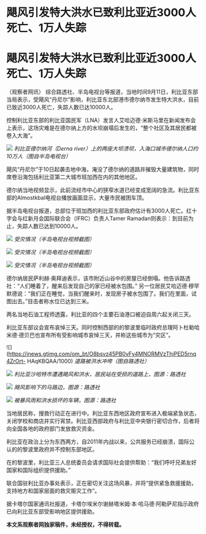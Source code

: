 # 飓风引发特大洪水已致利比亚近3000人死亡、1万人失踪

# 飓风引发特大洪水已致利比亚近3000人死亡、1万人失踪

（观察者网讯）
综合路透社、半岛电视台等报道，当地时间9月11日，利比亚东部当局表示，受飓风“丹尼尔”影响，利比亚东北部港市德尔纳市发生特大洪水，目前已致近3000人死亡，失踪人数已达10000人。

控制利比亚东部的利比亚国民军（LNA）发言人艾哈迈德·米斯马里在新闻发布会上表示，这场灾难是在德尔纳上方的水坝崩塌后发生的，“整个社区及其居民都被卷入大海”。

![](https://inews.gtimg.com/om_bt/ORkIC9zvfOqG5_sP5WgDsz7B31aDtQPvNfw96XHCMIX54AA/1000)
_利比亚德尔纳河（Derna river）上的两座大坝溃坝，入海口城市德尔纳人口约10万人（图自半岛电视台）_

飓风“丹尼尔”于10日起袭击地中海，淹没了德尔纳的道路并摧毁大量建筑物，同时席卷沿海包括利比亚第二大城市班加西在内的其他地区。

德尔纳当地视频显示，此前流经市中心的狭窄水道已经变成宽阔的急流。利比亚东部的Almostkbal电视台播放画面显示，大量市民被困车顶。

据半岛电视台报道，总部位于班加西的利比亚东部政府估计有3000人死亡。红十字会与红新月会国际联合会（IFRC）负责人Tamer
Ramadan则表示：到目前为止，失踪人数已达到10000人。

![](https://inews.gtimg.com/om_bt/ORIYYiBU2qibjXFyjyBu_KdVfKk5AXUTaOx3j7vaaFzbYAA/1000)
_受灾情况（半岛电视台视频截图）_

![](https://inews.gtimg.com/om_bt/O_2C7mHxzgfdQpBr6uufv0SzU4_aFcPBoYUQVrGPuELy4AA/1000)
_受灾情况（半岛电视台视频截图）_

![](https://inews.gtimg.com/om_bt/OpE3LgJQArE8rsbuAQf7njtmm7_VNh_Ol8T_cH2zdg6IoAA/1000)
_受灾情况（半岛电视台视频截图）_

德尔纳居民萨利赫·奥拜迪表示，该市附近山谷中的房屋已经倒塌。他告诉路透社：“人们睡着了，醒来后发现自己的家已经被水包围。”
另一位居民艾哈迈德·穆罕默德说：“我们正在睡觉，当我们醒来时，发现房子被水包围了。我们在里面，试图出去。”目击者称水位已达到三米。

两名当地石油工程师透露，利比亚的四个主要石油港口被迫自周六起关闭三天。

利比亚东部议会宣布哀悼三天。同时控制西部的的黎波里临时政府总理阿卜杜勒哈米德·德贝巴也宣布所有受影响城市哀悼三天，并称这些城市为“灾区”。

![](https://inews.gtimg.com/om_bt/O8bsvz45PB0vFy4MNORMVzThjPED5rnq4ZrOrt-
HAqKBQAA/1000) _道路被洪水冲垮（图自路透社）_

![](https://inews.gtimg.com/om_bt/OzP-3wxlhTbcJe03GPm3kd0yAf3GOCOJZJ4CgX2WlUHoAAA/1000)
_利比亚沙哈特市遭遇飓风和洪水，居民站在受损的道路上，图源：路透社_

![](https://inews.gtimg.com/om_bt/OwKIdXHX9bDqywlzJB7NXzGVXP5tARQHWetX4UJ1099eoAA/1000)
_飓风影响下的马路边，图源：路透社_

![](https://inews.gtimg.com/om_bt/O3nwl1haXBjC1sFyRkF45q-EOo2ZcDaiEWjBIQdtMEvsoAA/1000)
_被暴风雨和洪水损坏的车辆，图源：路透社_

当地居民称，搜救行动正在进行中。利比亚东西地区政府宣布进入极端紧急状态，关闭学校和商店并实行宵禁。利比亚西部政府与利比亚中央银行密切合作，后者将向全国各地的政府部门发放救灾资金。

利比亚在政治上分为东西两方，自2011年内战以来，公共服务已经崩溃，国际公认的的黎波里政府并不控制东部地区。

在的黎波里，利比亚三人总统委员会请求国际社会提供帮助：“我们呼吁兄弟友好国家和国际组织提供援助。”

联合国驻利比亚办事处表示，正在密切关注这场风暴，并将“提供紧急救援援助，支持地方和国家层面的救灾赈灾工作”。

据卡塔尔国家通讯社报道，卡塔尔埃米尔谢赫塔米姆·本·哈马德·阿勒萨尼指示政府已向利比亚东部受影响地区提供援助。

**本文系观察者网独家稿件，未经授权，不得转载。**

